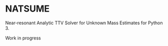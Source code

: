 # NATSUME
Near-resonant Analytic TTV Solver for Unknown Mass Estimates for Python 3.

Work in progress

